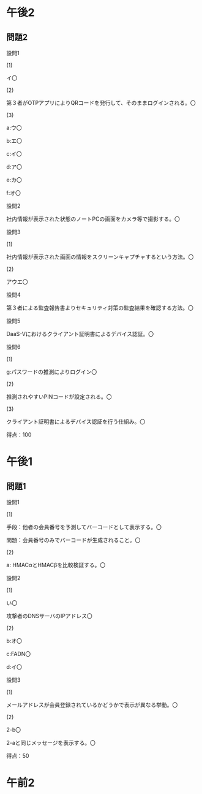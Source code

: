 # 午後2

## 問題2

設問1

(1)

イ〇

(2)

第３者がOTPアプリによりQRコードを発行して、そのままログインされる。〇

(3)

a:ウ〇

b:エ〇

c:イ〇

d:ア〇

e:カ〇

f:オ〇

設問2

社内情報が表示された状態のノートPCの画面をカメラ等で撮影する。〇

設問3

(1)

社内情報が表示された画面の情報をスクリーンキャプチャするという方法。〇

(2)

アウエ〇

設問4

第３者による監査報告書よりセキュリティ対策の監査結果を確認する方法。〇

設問5

DaaS-Vにおけるクライアント証明書によるデバイス認証。〇

設問6

(1)

g:パスワードの推測によりログイン〇

(2)

推測されやすいPINコードが設定される。〇

(3)

クライアント証明書によるデバイス認証を行う仕組み。〇

得点：100


# 午後1

## 問題1

設問1

(1)

手段：他者の会員番号を予測してバーコードとして表示する。〇

問題：会員番号のみでバーコードが生成されること。〇

(2)

a: HMACαとHMACβを比較検証する。〇

設問2

(1)

い〇

攻撃者のDNSサーバのIPアドレス〇

(2)

b:オ〇

c:FADN〇

d:イ〇

設問3

(1)

メールアドレスが会員登録されているかどうかで表示が異なる挙動。〇

(2)

2-b〇

2-aと同じメッセージを表示する。〇

得点：50




# 午前2
